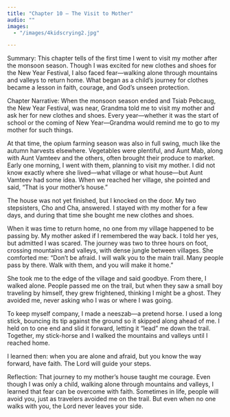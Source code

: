 ```yaml
---
title: "Chapter 10 — The Visit to Mother"
audio: ""
images:
  - "/images/4kidscrying2.jpg"

---
```


Summary:
This chapter tells of the first time I went to visit my mother after the monsoon season. Though I was excited for new clothes and shoes for the New Year Festival, I also faced fear—walking alone through mountains and valleys to return home. What began as a child’s journey for clothes became a lesson in faith, courage, and God’s unseen protection.

Chapter Narrative: When the monsoon season ended and Tsiab Pebcaug, the New Year Festival, was near, Grandma told me to visit my mother and ask her for new clothes and shoes. Every year—whether it was the start of school or the coming of New Year—Grandma would remind me to go to my mother for such things.

At that time, the opium farming season was also in full swing, much like the autumn harvests elsewhere. Vegetables were plentiful, and Aunt Mab, along with Aunt Vamteev and the others, often brought their produce to market. Early one morning, I went with them, planning to visit my mother. I did not know exactly where she lived—what village or what house—but Aunt Vamteev had some idea. When we reached her village, she pointed and said, “That is your mother’s house.”

The house was not yet finished, but I knocked on the door. My two stepsisters, Cho and Cha, answered. I stayed with my mother for a few days, and during that time she bought me new clothes and shoes.

When it was time to return home, no one from my village happened to be passing by. My mother asked if I remembered the way back. I told her yes, but admitted I was scared. The journey was two to three hours on foot, crossing mountains and valleys, with dense jungle between villages. She comforted me:
“Don’t be afraid. I will walk you to the main trail. Many people pass by there. Walk with them, and you will make it home.”

She took me to the edge of the village and said goodbye. From there, I walked alone. People passed me on the trail, but when they saw a small boy traveling by himself, they grew frightened, thinking I might be a ghost. They avoided me, never asking who I was or where I was going.

To keep myself company, I made a neeszab—a pretend horse. I used a long stick, bouncing its tip against the ground so it skipped along ahead of me. I held on to one end and slid it forward, letting it “lead” me down the trail. Together, my stick-horse and I walked the mountains and valleys until I reached home.

I learned then: when you are alone and afraid, but you know the way forward, have faith. The Lord will guide your steps.

Reflection:
That journey to my mother’s house taught me courage. Even though I was only a child, walking alone through mountains and valleys, I learned that fear can be overcome with faith. Sometimes in life, people will avoid you, just as travelers avoided me on the trail. But even when no one walks with you, the Lord never leaves your side.